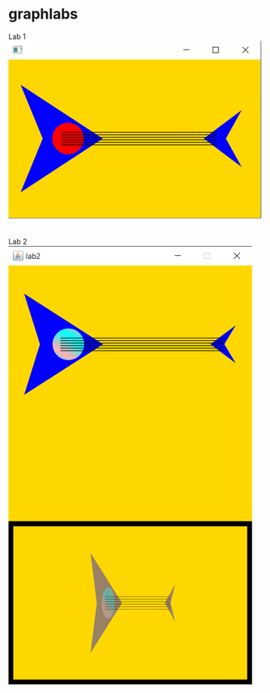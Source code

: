 # graphlabs
Lab 1</br>
![Image description](https://github.com/tvoyammn/graphlabs/blob/master/graph-lab1/lab1.png)
</br>
</br>
</br>
Lab 2</br>
![Image description](https://github.com/tvoyammn/graphlabs/blob/master/graph-lab2/lab2.png)
